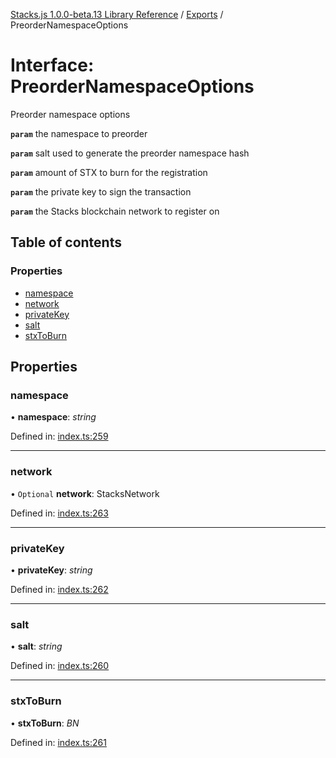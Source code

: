 [Stacks.js 1.0.0-beta.13 Library Reference](../README.md) / [Exports](../modules.md) / PreorderNamespaceOptions

# Interface: PreorderNamespaceOptions

Preorder namespace options

**`param`** the namespace to preorder

**`param`** salt used to generate the preorder namespace hash

**`param`** amount of STX to burn for the registration

**`param`** the private key to sign the transaction

**`param`** the Stacks blockchain network to register on

## Table of contents

### Properties

- [namespace](preordernamespaceoptions.md#namespace)
- [network](preordernamespaceoptions.md#network)
- [privateKey](preordernamespaceoptions.md#privatekey)
- [salt](preordernamespaceoptions.md#salt)
- [stxToBurn](preordernamespaceoptions.md#stxtoburn)

## Properties

### namespace

• **namespace**: *string*

Defined in: [index.ts:259](https://github.com/blockstack/stacks.js/blob/master/packages/bns/src/index.ts#L259)

___

### network

• `Optional` **network**: StacksNetwork

Defined in: [index.ts:263](https://github.com/blockstack/stacks.js/blob/master/packages/bns/src/index.ts#L263)

___

### privateKey

• **privateKey**: *string*

Defined in: [index.ts:262](https://github.com/blockstack/stacks.js/blob/master/packages/bns/src/index.ts#L262)

___

### salt

• **salt**: *string*

Defined in: [index.ts:260](https://github.com/blockstack/stacks.js/blob/master/packages/bns/src/index.ts#L260)

___

### stxToBurn

• **stxToBurn**: *BN*

Defined in: [index.ts:261](https://github.com/blockstack/stacks.js/blob/master/packages/bns/src/index.ts#L261)
